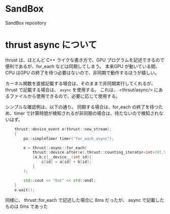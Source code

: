 # SandBox
SandBox repository

# thrust async について

thrust は、ほとんど C++ ライクな書き方で、GPU プログラムを記述できるので便利であるが、for_each などは同期してしまう。
本来GPU が動いている間、CPU はGPU の終了を待つ必要はないので、非同期で動作するほうが嬉しい。

カーネル関数を直接記載する場合は、そのままで非同期実行してくれるが、thrust で記載する場合は、 ``async`` を使用する。
これは、 <thrsut/async/> にあるファイルから使用できるので、必要に応じて使用する。

シンプルな確認例は、以下の通り。
同期する場合は、for_each の終了を待つため、timer で計算時間が検知されるが非同期の場合は、待たないので検知されないはず。

``` cpp
    thrust::device_event e(thrust::new_stream);
    {
        po::simpleTimer timer("for_each_async");

        e = thrust::async::for_each(
            thrust::device.after(e),thrust::counting_iterator<int>(0),thrust::counting_iterator<int>(N),
            [a,b,c]__device__(int id){
                c[id] = a[id] + b[id];
            }
        );

        std::cout << "Out" << std::endl;
    }
    e.wait();

```

同様に、 thrust::for_each で記述した場合に 8ms だったが、 async で記載したものは 0ms であった

